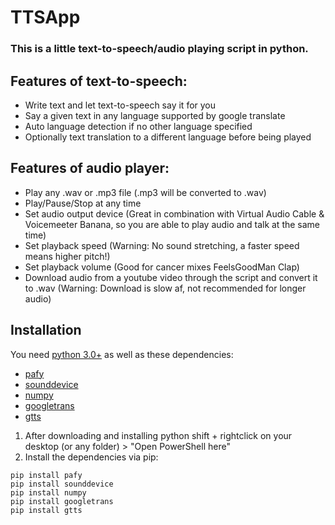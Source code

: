 # TTSApp

### This is a little text-to-speech/audio playing script in python.

## Features of text-to-speech:

 - Write text and let text-to-speech say it for you
 - Say a given text in any language supported by google translate
 - Auto language detection if no other language specified
 - Optionally text translation to a different language before being played
 
## Features of audio player:

 - Play any .wav or .mp3 file (.mp3 will be converted to .wav)
 - Play/Pause/Stop at any time
 - Set audio output device (Great in combination with Virtual Audio Cable & Voicemeeter Banana, so you are able to play audio and talk at the same time)
 - Set playback speed (Warning: No sound stretching, a faster speed means higher pitch!)
 - Set playback volume (Good for cancer mixes FeelsGoodMan Clap)
 - Download audio from a youtube video through the script and convert it to .wav (Warning: Download is slow af, not recommended for longer audio)
 
 
## Installation

You need [python 3.0+](https://www.python.org/downloads/) as well as these dependencies:

 - [pafy](https://github.com/mps-youtube/pafy)
 - [sounddevice](https://python-sounddevice.readthedocs.io/en/0.3.10/)
 - [numpy](http://www.numpy.org/)
 - [googletrans](https://pypi.org/project/googletrans/)
 - [gtts](https://github.com/pndurette/gTTS)
 
1. After downloading and installing python shift + rightclick on your desktop (or any folder) > "Open PowerShell here"
2. Install the dependencies via pip:
```
pip install pafy
pip install sounddevice
pip install numpy
pip install googletrans
pip install gtts
```